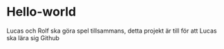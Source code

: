 # Hello-world
Lucas och Rolf ska göra spel tillsammans, detta projekt är till för att Lucas ska lära sig Github
